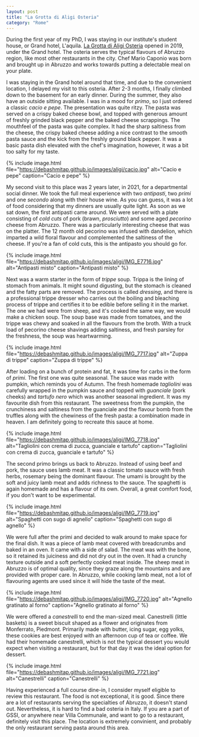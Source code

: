 ```yaml
---
layout: post
title: "La Grotta di Aligi Osteria"
category: "Rome"
---
```

During the first year of my PhD, I was staying in our institute's student house, or Grand hotel, L'aquila. <a href="https://lagrottadialigi.com">La Grotta di Aligi Osteria</a> opened in 2019, under the Grand hotel. The osteria serves the typical flavours of Abruzzo region, like most other restaurants in the city. Chef Mario Caponio was born and brought up in Abruzzo and works towards putting a delectable meal on your plate. 


I was staying in the Grand hotel around that time, and due to the convenient location, I delayed my visit to this osteria. After 2-3 months, I finally climbed down to the basement for an early dinner. During the summer, they also have an outside sitting available. I was in a mood for *primo*, so I just ordered a classic *cacio e pepe*. The presentation was quite ritzy. The pasta was served on a crispy baked cheese bowl, and topped with generous amount of freshly grinded black pepper and the baked cheese scrappings. The mouthfeel of the pasta was quite complex. It had the sharp saltiness from the cheese, the crispy baked cheese adding a nice contrast to the smooth pasta sauce and the kick from the freshly ground black pepper. It was a basic pasta dish elevated with the chef's imagination, however, it was a bit too salty for my taste.

{% 
include image.html 
file="https://debashmitap.github.io/images/aligi/cacio.jpg" 
alt="Cacio e pepe" 
caption="Cacio e pepe" 
%}

My second visit to this place was 2 years later, in 2021, for a departmental social dinner. We took the full meal experience with two *antipasti*, two *primi* and one *secondo* along with their house wine. As you can guess, it was a lot of food considering that my dinners are usually quite light. 
As soon as we sat down, the first antipasti came around. We were served with a plate consisting of *cold cuts* of pork (brawn, *prosciutto*) and some aged *pecorino* cheese from Abruzzo. There was a particularly interesting cheese that was on the platter. The 12 month old pecorino was infused with dandelion, which imparted a wild floral flavour and complemented the saltiness of the cheese. If you're a fan of cold cuts, this is the antipasto you should go for.


{% 
include image.html 
file="https://debashmitap.github.io/images/aligi/IMG_E7716.jpg" 
alt="Antipasti misto" 
caption="Antipasti misto" 
%}

Next was a warm starter in the form of *trippe* soup. Trippa is the lining of stomach from animals. It might sound digusting, but the stomach is cleaned and the fatty parts are removed. The process is called *dressing*, and there is a professional trippe dresser who carries out the boiling and bleaching process of trippe and certifies it to be edible before selling it in the market. The one we had were from sheep, and it's cooked the same way, we would make a chicken soup. The soup base was made from tomatoes, and the trippe was chewy and soaked in all the flavours from the broth. With a truck load of pecorino cheese shavings adding saltiness, and fresh parsley for the freshness, the soup was heartwarming.

{% 
include image.html 
file="https://debashmitap.github.io/images/aligi/IMG_7717.jpg" 
alt="Zuppa di trippe" 
caption="Zuppa di trippe" 
%}

After loading on a bunch of protein and fat, it was time for carbs in the form of *primi*. The first one was quite seasonal. The sauce was made with pumpkin, which reminds you of Autumn. The fresh homemade *tagliolini* was carefully wrapped in the pumpkin sauce and topped with *guanciale* (pork cheeks) and *tartufo nero* which was another seasonal ingredient. It was my favourite dish from this restaurant. The sweetness from the pumpkin, the crunchiness and saltiness from the guanciale and the flavour bomb from the truffles along with the chewiness of the fresh pasta: a combination made in heaven. I am definitely going to recreate this sauce at home. 

{% 
include image.html 
file="https://debashmitap.github.io/images/aligi/IMG_7718.jpg" 
alt="Tagliolini con crema di zucca, guanciale e tartufo" 
caption="Tagliolini con crema di zucca, guanciale e tartufo" 
%}

The second primo brings us back to Abruzzo. Instead of using beef and pork, the sauce uses lamb meat. It was a classic tomato sauce with fresh herbs, rosemary being the dominant flavour. The umami is brought by the soft and juicy lamb meat and adds richness to the sauce. The spaghetti is again homemade and has a flavour of its own. Overall, a great comfort food, if you don't want to be experimental.

{% 
include image.html 
file="https://debashmitap.github.io/images/aligi/IMG_7719.jpg" 
alt="Spaghetti con sugo di agnello" 
caption="Spaghetti con sugo di agnello" 
%}

We were full after the primi and decided to walk around to make space for the final dish. It was a piece of lamb meat covered with breadcrumbs and baked in an oven. It came with a side of salad. The meat was with the bone, so it retained its juiciness and did not dry out in the oven. It had a crunchy texture outside and a soft perfectly cooked meat inside. The sheep meat in Abruzzo is of optimal quality, since they graze along the mountains and are provided with proper care. In Abruzzo, while cooking lamb meat, not a lot of flavouring agents are used since it will hide the taste of the meat.

{% 
include image.html 
file="https://debashmitap.github.io/images/aligi/IMG_7720.jpg" 
alt="Agnello gratinato al forno" 
caption="Agnello gratinato al forno" 
%}

We were offered a *canestrelli* to end the man-sized meal. Canestrelli (little baskets) is a sweet biscuit shaped as a flower and originates from Monferrato, Piedmont. Primarily made with butter, icing sugar, egg yolks, these cookies are best enjoyed with an afternoon cup of tea or coffee. We had their homemade canestrelli, which is not the typical dessert you would expect when visiting a restaurant, but for that day it was the ideal option for dessert.

{% 
include image.html 
file="https://debashmitap.github.io/images/aligi/IMG_7721.jpg" 
alt="Canestrelli" 
caption="Canestrelli" 
%}

Having experienced a full course dine-in, I consider myself eligible to review this restaurant. The food is not exceptional, it is good. Since there are a lot of restaurants serving the specialties of Abruzzo, it doesn't stand out. Nevertheless, it is hard to find a bad osteria in Italy. If you are a part of GSSI, or anywhere near Villa Communale, and want to go to a restaurant, definitely visit this place. The location is extremely convinient, and probably the only restaurant serving pasta around this area. 
